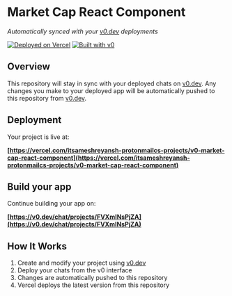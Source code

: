 # Market Cap React Component

*Automatically synced with your [v0.dev](https://v0.dev) deployments*

[![Deployed on Vercel](https://img.shields.io/badge/Deployed%20on-Vercel-black?style=for-the-badge&logo=vercel)](https://vercel.com/itsameshreyansh-protonmailcs-projects/v0-market-cap-react-component)
[![Built with v0](https://img.shields.io/badge/Built%20with-v0.dev-black?style=for-the-badge)](https://v0.dev/chat/projects/FVXmINsPjZA)

## Overview

This repository will stay in sync with your deployed chats on [v0.dev](https://v0.dev).
Any changes you make to your deployed app will be automatically pushed to this repository from [v0.dev](https://v0.dev).

## Deployment

Your project is live at:

**[https://vercel.com/itsameshreyansh-protonmailcs-projects/v0-market-cap-react-component](https://vercel.com/itsameshreyansh-protonmailcs-projects/v0-market-cap-react-component)**

## Build your app

Continue building your app on:

**[https://v0.dev/chat/projects/FVXmINsPjZA](https://v0.dev/chat/projects/FVXmINsPjZA)**

## How It Works

1. Create and modify your project using [v0.dev](https://v0.dev)
2. Deploy your chats from the v0 interface
3. Changes are automatically pushed to this repository
4. Vercel deploys the latest version from this repository
